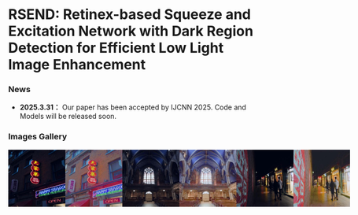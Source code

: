 # RSEND: Retinex-based Squeeze and Excitation Network with Dark Region Detection for Efficient Low Light Image Enhancement

### News
* **2025.3.31：** Our paper has been accepted by IJCNN 2025. Code and Models will be released soon.



### Images Gallery
<div style="display: flex; justify-content: space-between;">
  <img src="./example/test_batch_17_low.jpg" alt="Image 1" style="width: 23%;">
  <img src="./example/test_batch_17.jpg" alt="Image 2" style="width: 23%;">
  <img src="./example/test_batch_28_low.jpg" alt="Image 3" style="width: 23%;">
  <img src="./example/test_batch_28.jpg" alt="Image 4" style="width: 23%;">
  <img src="./example/test_batch_13_low.jpg" alt="Image 5" style="width: 23%;">
  <img src="./example/test_batch_13.jpg" alt="Image 6" style="width: 23%;">
  <!-- <img src="./example/test_batch_14_low.jpg" alt="Image 7" style="width: 23%;">
  <img src="./example/test_batch_14.jpg" alt="Image 8" style="width: 23%;"> -->
  
</div>